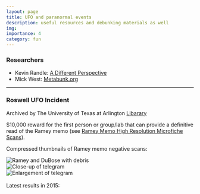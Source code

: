 ```yaml
---
layout: page
title: UFO and paranormal events
description: useful resources and debunking materials as well
img:
importance: 4
category: fun
---
```


### Researchers
- Kevin Randle: [A Different Perspective](http://kevinrandle.blogspot.com/)
- Mick West: [Metabunk.org](https://www.metabunk.org/)

<hr>

### Roswell UFO Incident
Archived by The University of Texas at Arlington [Libarary](https://library.uta.edu/roswell/)

$10,000 reward for the first person or group/lab that can provide a definitive read of the Ramey memo (see [Ramey Memo High Resolution Microfiche Scans](https://library.uta.edu/roswell/ramey-memo)).

Compressed thumbnails of Ramey memo negative scans:

<div class="row">
    <div class="col-sm mt-3 mt-md-0">
        <img class="img-fluid rounded z-depth-1" src="{{ '/assets/img/ramey-dubose-debris.jpg' | relative_url }}" alt="Ramey and DuBose with debris" title="Ramey and DuBose with debris"/>
    </div>
    <div class="col-sm mt-3 mt-md-0">
        <img class="img-fluid rounded z-depth-1" src="{{ '/assets/img/close-up.jpg' | relative_url }}" alt="Close-up of telegram" title="Close-up of telegram"/>
    </div>
    <div class="col-sm mt-3 mt-md-0">
        <img class="img-fluid rounded z-depth-1" src="{{ '/assets/img/enlargement.jpg' | relative_url }}" alt="Enlargement of telegram" title="Enlargement of telegram"/>
    </div>
</div>

<br>
Latest results in 2015:

<div>
    <object data="{{ site.baseurl }}/assets/pdf/ramey.pdf" width="800" height="1000" type="application/pdf" data-zoomable></object>
</div>

